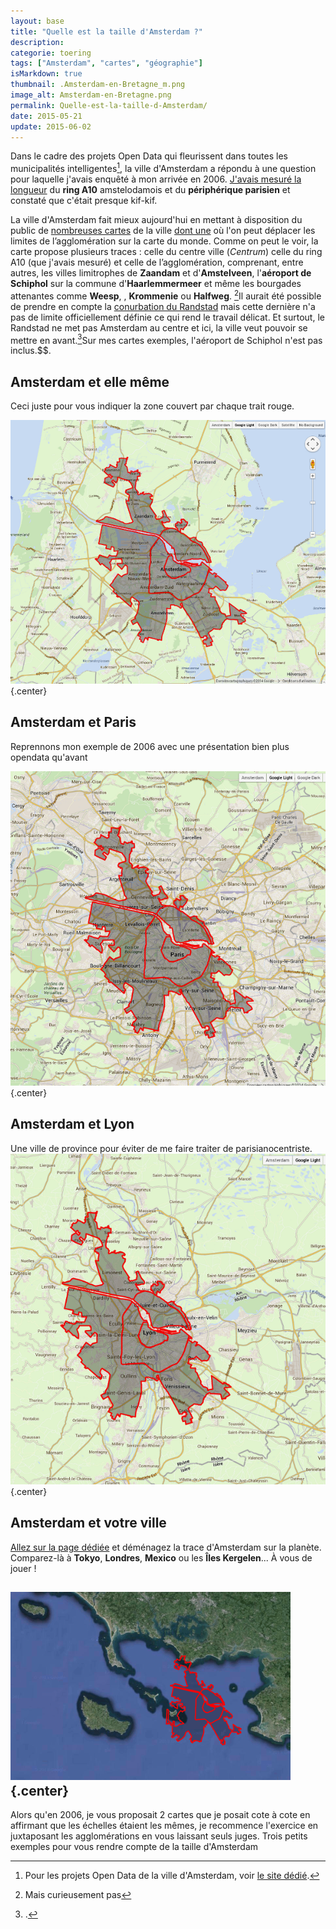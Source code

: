 ```yaml
---
layout: base
title: "Quelle est la taille d'Amsterdam ?"
description: 
categorie: toering
tags: ["Amsterdam", "cartes", "géographie"]
isMarkdown: true
thumbnail: .Amsterdam-en-Bretagne_m.png
image_alt: Amsterdam-en-Bretagne.png
permalink: Quelle-est-la-taille-d-Amsterdam/
date: 2015-05-21
update: 2015-06-02
---
```




Dans le cadre des projets Open Data qui fleurissent dans toutes les municipalités intelligentes[^1], la ville d'Amsterdam a répondu à une question pour laquelle j'avais enquêté à mon arrivée en 2006. [J'avais mesuré la longueur](/peripherique-amsterdam) du **ring A10** amstelodamois et du **périphérique parisien** et constaté que c'était presque kif-kif.

La ville d'Amsterdam fait mieux aujourd'hui en mettant à disposition du public de [nombreuses cartes](http://maps.amsterdam.nl) de la ville [dont une](http://maps.amsterdam.nl/hoegroot/) où l'on peut déplacer les limites de l’agglomération sur la carte du monde. Comme on peut le voir, la carte propose plusieurs traces : celle du centre ville (*Centrum*) celle du ring A10 (que j'avais mesuré) et celle de l’agglomération, comprenant, entre autres, les villes limitrophes de **Zaandam** et d'**Amstelveen**, l'**aéroport de Schiphol** sur la commune d'**Haarlemmermeer** et même les bourgades attenantes comme **Weesp**, , **Krommenie** ou **Halfweg**. [^2]Il aurait été possible de prendre en compte la [conurbation du Randstad](/le-randstad) mais cette dernière n'a pas de limite officiellement définie ce qui rend le travail délicat. Et surtout, le Randstad ne met pas Amsterdam au centre et ici, la ville veut pouvoir se mettre en avant.[^3]Sur mes cartes exemples, l'aéroport de Schiphol n'est pas inclus.$$.

## Amsterdam et elle même
Ceci juste pour vous indiquer la zone couvert par chaque trait rouge.

![taille d'Amsterdam à Amsterdam](Amsterdam-taille.png){.center}

## Amsterdam et Paris
Reprennons mon exemple de 2006 avec une présentation bien plus opendata qu'avant

![taille d'Amsterdam à Paris](Amsterdam-taille-Paris.png){.center}

## Amsterdam et Lyon
Une ville de province pour éviter de me faire traiter de parisianocentriste.
![taille d'Amsterdam à Lyon](Amsterdam-taille-Lyon.png){.center}

## Amsterdam et votre ville
[Allez sur la page dédiée](http://maps.amsterdam.nl/hoegroot/) et déménagez la trace d'Amsterdam sur la planète. Comparez-là à **Tokyo**, **Londres**, **Mexico** ou les **Îles Kergelen**... À vous de jouer !

![Amsterdam-en-Bretagne.png](.Amsterdam-en-Bretagne_m.png){.center}
---
[^1]: Pour les projets Open Data de la ville d'Amsterdam, voir [le site dédié](http://www.amsterdamopendata.nl/).
[^2]: Mais curieusement pas 
[^3]: .

Alors qu'en 2006, je vous proposait 2 cartes que je posait cote à cote en affirmant que les échelles étaient les mêmes, je recommence l'exercice en juxtaposant les agglomérations en vous laissant seuls juges. Trois petits exemples pour vous rendre compte de la taille d'Amsterdam
<!-- post notes:
http://maps.amsterdam.nl/hoegroot/ 
http://www.amsterdamopendata.nl/ 
http://maps.amsterdam.nl/open_geodata/ 
///html
<small style="color:#FFFFFF; background:red; padding-left:.3em; padding-right:.3em;"><strong>A&nbsp;10</strong></small>
///
--->
